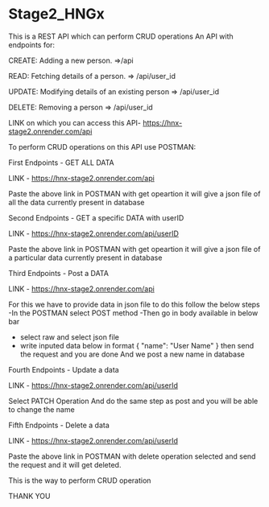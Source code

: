 # Stage2_HNGx

This is a REST API which can perform CRUD operations
An API with endpoints for:

CREATE: Adding a new person.  =>/api

READ: Fetching details of a person.  => /api/user_id

UPDATE: Modifying details of an existing person => /api/user_id

DELETE: Removing a person => /api/user_id

LINK on which you can access this API- https://hnx-stage2.onrender.com/api

To perform CRUD operations on this API use POSTMAN:

First Endpoints - GET ALL DATA

LINK - https://hnx-stage2.onrender.com/api

Paste the above link in POSTMAN with get opeartion it will give a json file of all the 
data currently present in database

Second Endpoints - GET a specific DATA with userID

LINK - https://hnx-stage2.onrender.com/api/userID

Paste the above link in POSTMAN with get opeartion it will give a json file of a particular 
data currently present in database

Third Endpoints - Post a  DATA

LINK - https://hnx-stage2.onrender.com/api

For this we have to provide data in json file to do this follow the below steps
-In the POSTMAN select POST method
-Then go in body available in below bar
- select raw and select json file
- write inputed data below in format
  {
    "name": "User Name"
  } 
then send the request and you are done
And we post a new name in database


Fourth Endpoints - Update a data

LINK - https://hnx-stage2.onrender.com/api/userId

Select PATCH Operation
And do the same step as post and you will be able to change the name

Fifth Endpoints - Delete a data

LINK - https://hnx-stage2.onrender.com/api/userId

Paste the above link in POSTMAN with delete operation selected and send the request and it will get deleted.



This is the way to perform CRUD operation 

THANK YOU


